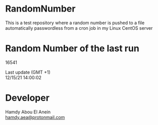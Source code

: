 # RandomNumber    
This is a test repository where a random number is pushed to a file automatically passwordless from a cron job in my Linux CentOS server    
# Random Number of the last run   
16541
      
Last update (GMT +1)    
12/15/21 14:00:02
# Developer    
Hamdy Abou El Anein   
hamdy.aea@protonmail.com
